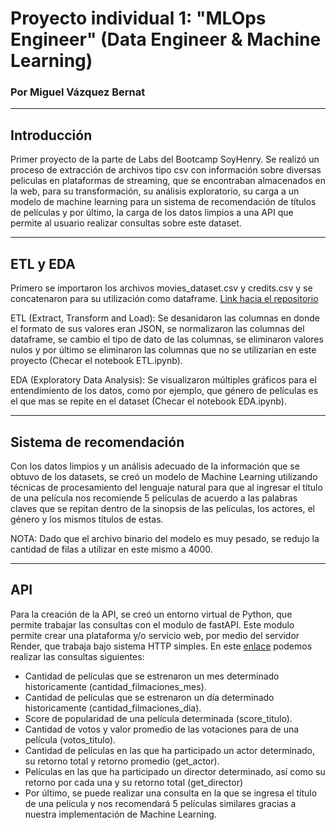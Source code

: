 # Proyecto individual 1: "MLOps Engineer" (Data Engineer & Machine Learning)
### Por Miguel Vázquez Bernat
-----------------------------------------
## Introducción
Primer proyecto de la parte de Labs del Bootcamp SoyHenry.
Se realizó un proceso de extracción de archivos tipo csv con información sobre diversas peliculas en plataformas de streaming, que se encontraban almacenados en la web, para su transformación, su análisis exploratorio, su carga a un modelo de machine learning para un sistema de recomendación de títulos de películas y por último, la carga de los datos limpios a una API que permite al usuario realizar consultas sobre este dataset.

----------------------------------

## ETL y EDA
Primero se importaron los archivos movies_dataset.csv y credits.csv y se concatenaron para su utilización como dataframe. [Link hacia el repositorio](https://drive.google.com/drive/folders/1WzUxe32Lqeh8rccOvdSMt2o2PaNu1iN4?usp=sharing)

ETL (Extract, Transform and Load): Se desanidaron las columnas en donde el formato de sus valores eran JSON, se normalizaron las columnas del dataframe, se cambio el tipo de dato de las columnas, se eliminaron valores nulos y por último se eliminaron las columnas que no se utilizarían en este proyecto (Checar el notebook ETL.ipynb).

EDA (Exploratory Data Analysis): Se visualizaron múltiples gráficos para el entendimiento de los datos, como por ejemplo, que género de películas es el que mas se repite en el dataset (Checar el notebook EDA.ipynb).

-------------------
## Sistema de recomendación
Con los datos limpios y un análisis adecuado de la información que se obtuvo de los datasets, se creó un modelo de Machine Learning utilizando técnicas de procesamiento del lenguaje natural para que al ingresar el título de una película nos recomiende 5 películas de acuerdo a las palabras claves que se repitan dentro de la sinopsis de las películas, los actores, el género y los mismos títulos de estas.

NOTA: Dado que el archivo binario del modelo es muy pesado, se redujo la cantidad de filas a utilizar en este mismo a 4000.

---------------------------------------

## API
Para la creación de la API, se creó un entorno virtual de Python, que permite trabajar las consultas con el modulo de fastAPI. Este modulo permite crear una plataforma y/o servicio web, por medio del servidor Render, que trabaja bajo sistema HTTP simples. En este [enlace](https://proyecto-individual-ml.onrender.com/docs) podemos realizar las consultas siguientes:

* Cantidad de películas que se estrenaron un mes determinado historicamente (cantidad_filmaciones_mes).
* Cantidad de películas que se estrenaron un día determinado historicamente (cantidad_filmaciones_dia).
* Score de popularidad de una película determinada (score_titulo).
* Cantidad de votos y valor promedio de las votaciones para de una película (votos_titulo).
* Cantidad de películas en las que ha participado un actor determinado, su retorno total y retorno promedio (get_actor).
* Películas en las que ha participado un director determinado, así como su retorno por cada una y su retorno total (get_director)
* Por último, se puede realizar una consulta en la que se ingresa el título de una película y nos recomendará 5 películas similares gracias a nuestra implementación de Machine Learning.